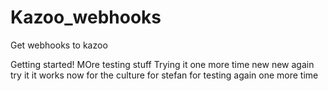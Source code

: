 # Kazoo_webhooks
Get webhooks to kazoo

Getting started!
MOre testing stuff
Trying it one more time
new new
again try it
it works
now for the culture
for stefan
for testing
again
one more time
